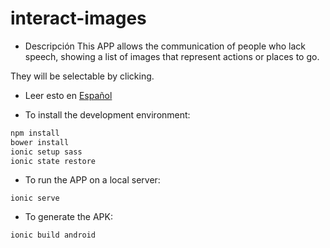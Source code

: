 # interact-images

* Descripción
This APP allows the communication of people who lack speech, showing a list of images that represent actions or places to go.

They will be selectable by clicking.

* Leer esto en [Español](README.md)

* To install the development environment:

```bash
npm install
bower install
ionic setup sass
ionic state restore
```

* To run the APP on a local server:

```
ionic serve
```

* To generate the APK:

```bash
ionic build android
```
